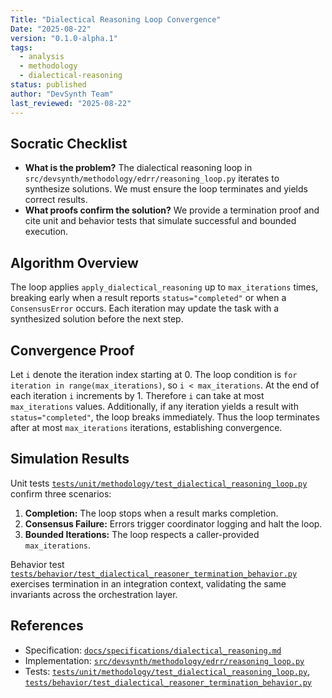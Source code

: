 ```yaml
---
Title: "Dialectical Reasoning Loop Convergence"
Date: "2025-08-22"
version: "0.1.0-alpha.1"
tags:
  - analysis
  - methodology
  - dialectical-reasoning
status: published
author: "DevSynth Team"
last_reviewed: "2025-08-22"
---
```


## Socratic Checklist
- **What is the problem?**
  The dialectical reasoning loop in `src/devsynth/methodology/edrr/reasoning_loop.py` iterates to synthesize solutions. We must ensure the loop terminates and yields correct results.
- **What proofs confirm the solution?**
  We provide a termination proof and cite unit and behavior tests that simulate successful and bounded execution.

## Algorithm Overview
The loop applies `apply_dialectical_reasoning` up to `max_iterations` times, breaking early when a result reports `status="completed"` or when a `ConsensusError` occurs. Each iteration may update the task with a synthesized solution before the next step.

## Convergence Proof
Let `i` denote the iteration index starting at 0. The loop condition is `for iteration in range(max_iterations)`, so `i < max_iterations`. At the end of each iteration `i` increments by 1. Therefore `i` can take at most `max_iterations` values. Additionally, if any iteration yields a result with `status="completed"`, the loop breaks immediately. Thus the loop terminates after at most `max_iterations` iterations, establishing convergence.

## Simulation Results
Unit tests [`tests/unit/methodology/test_dialectical_reasoning_loop.py`](../../tests/unit/methodology/test_dialectical_reasoning_loop.py) confirm three scenarios:
1. **Completion:** The loop stops when a result marks completion.
2. **Consensus Failure:** Errors trigger coordinator logging and halt the loop.
3. **Bounded Iterations:** The loop respects a caller-provided `max_iterations`.

Behavior test [`tests/behavior/test_dialectical_reasoner_termination_behavior.py`](../../tests/behavior/test_dialectical_reasoner_termination_behavior.py) exercises termination in an integration context, validating the same invariants across the orchestration layer.

## References
- Specification: [`docs/specifications/dialectical_reasoning.md`](../specifications/dialectical_reasoning.md)
- Implementation: [`src/devsynth/methodology/edrr/reasoning_loop.py`](../../src/devsynth/methodology/edrr/reasoning_loop.py)
- Tests: [`tests/unit/methodology/test_dialectical_reasoning_loop.py`](../../tests/unit/methodology/test_dialectical_reasoning_loop.py), [`tests/behavior/test_dialectical_reasoner_termination_behavior.py`](../../tests/behavior/test_dialectical_reasoner_termination_behavior.py)

